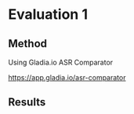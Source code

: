 # Evaluation 1

## Method

Using Gladia.io ASR Comparator

https://app.gladia.io/asr-comparator

## Results

